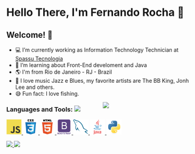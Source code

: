 # Hello There, I'm Fernando Rocha 👋
## Welcome! 👋

- 💻 I’m currently working as Information Technology Technician at [Spassu Tecnologia](https://www.spassu.com.br/)
- 🚀 I’m learning about Front-End develoment and Java 
- 🌎 I'm from Rio de Janeiro - RJ - Brazil
- 🎸 I love music Jazz  e Blues, my favorite artists are The BB King, Jonh Lee and others.
-  😅 Fun fact: I love fishing.



 <img width="250" align="right" src="https://media2.giphy.com/media/PoHs1Ne8rcMuZRJted/giphy.gif?cid=ecf05e47ivptlsb8zjo8dy80gcckuzxgpclqprzqntd1eqxl&rid=giphy.gif&ct=g">

<h3 align="left">Languages and Tools: <img src="https://media1.giphy.com/media/MdA16VIoXKKxNE8Stk/giphy.gif?cid=ecf05e478jxnepm66779ejeskl1cw2qwulzppev1eb9kfc5d&rid=giphy.gif&ct=g" width="30"></h3>

<p align="left"> 
<a href="https://developer.mozilla.org/en-US/docs/Web/JavaScript" target="_blank"> <img src="https://raw.githubusercontent.com/devicons/devicon/master/icons/javascript/javascript-original.svg" alt="javascript" width="40" height="40"/> </a>	
<a href="https://www.w3schools.com/css/" target="_blank"> <img src="https://raw.githubusercontent.com/devicons/devicon/master/icons/css3/css3-original-wordmark.svg" alt="css3" width="40" height="40"/> </a>
<a href="https://www.w3.org/html/" target="_blank"> <img src="https://raw.githubusercontent.com/devicons/devicon/master/icons/html5/html5-original-wordmark.svg" alt="html5" width="40" height="40"/> </a> 
<a href="https://getbootstrap.com" target="_blank"> <img src="https://raw.githubusercontent.com/devicons/devicon/master/icons/bootstrap/bootstrap-plain-wordmark.svg" alt="bootstrap" width="40" height="40"/> </a> 
<a href="https://www.mysql.com/" target="_blank"> <img src="https://github.com/devicons/devicon/blob/master/icons/mysql/mysql-original.svg" alt="mysql" width="40" height="40"/> </a> 
<a href="https://www.java.com/pt-BR/" target="_blank"> <img src="https://github.com/devicons/devicon/blob/master/icons/java/java-original-wordmark.svg"  alt="java" width="40" height="40"/> </a> 
 <a href="https://www.python.org/" target="_blank"> <img src="https://github.com/devicons/devicon/blob/master/icons/python/python-original.svg"  alt="python" width="40" height="40"/> </a> 

</p>
</h3>




<div>
  <a href="https://github.com/Rochaadm23">
  <img height="180em" src="https://github-readme-stats.vercel.app/api?username=Rochaadm23&show_icons=true&theme=tokyonight&include_all_commits=true&count_private=true"/>
  <img height="180em" src="https://github-readme-stats.vercel.app/api/top-langs?username=Rochaadm23&layout=compact&langs_count=15&theme=tokyonight" />
</div>

<!--
**Fernando Rocha** is a ✨ _special_ ✨ repository because its `README.md` (this file) appears on your GitHub profile. 
